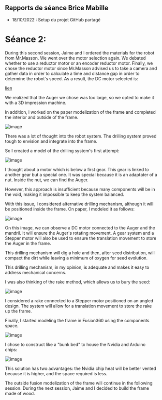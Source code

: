 ## Rapports de séance Brice Mabille

- 18/10/2022 : Setup du projet GitHub partagé

# Séance 2:

During this second session, Jaime and I ordered the materials for the robot from Mr.Masson. 
We went over the motor selection again. 
We debated whether to use a reductor motor or an encoder reductor motor. Finally, we chose the reductor motor since Mr.Masson advised us to take a camera and gather data in order to calculate a time and distance gap in order to determine the robot's speed.
As a result, the DC motor selected is:

[lien](https://www.gotronic.fr/art-motoreducteur-mfa-970d7501-12415.htm)

We realized that the Auger we chose was too large, so we opted to make it with a 3D impression machine.

In addition, I worked on the paper modelization of the frame and completed the interior and outside of the frame.

![image](../../Documentation/Images/Framepapermodelization2.0.jpeg)

There was a lot of thought into the robot system. 
The drilling system proved tough to envision and integrate into the frame.

So I created a model of the drilling system's first attempt:

![image](../../Documentation/Images/Drillingsystemreflexion.jpeg)

I thought about a motor which is below a first gear. This gear is linked to another gear but a special one.
It was special because it is an adaptater of a nut. Inside the nut, we can find the Auger.

However, this approach is insufficient because many components will be in the void, making it impossible to keep the system balanced.

With this issue, I considered alternative drilling mechanism, although it will be positioned inside the frame. On paper, I modeled it as follows:

![image](../../Documentation/Images/Drillingsystem.jpg)

On this image, we can observe a DC motor connected to the Auger and the mandril. It will ensure the Auger's rotating movement. 
A gear system and a Stepper motor will also be used to ensure the translation movement to store the Auger in the frame.

This drilling mechanism will dig a hole and then, after seed distribution, will compact the dirt while leaving a minimum of oxygen for seed evolution.

This drilling mechanism, in my opinion, is adequate and makes it easy to address mechanical concerns. 

I was also thinking of the rake method, which allows us to bury the seed:

![image](../../Documentation/Images/Rakesystem.jpg)

I considered a rake connected to a Stepper motor positioned on an angled design. The system will allow for a translation movement to store the rake up the frame. 

Finally, I started modeling the frame in Fusion360 using the components space.

![image](../../Documentation/Images/Framefusionmodelization.jpeg)

I chose to construct like a "bunk bed" to house the Nvidia and Arduino chips:

![image](../../Documentation/Images/Framefusionmodelizationlitsup.jpeg)

This solution has two advantages: the Nvidia chip heat will be better vented because it is higher, and the space required is less. 

The outside fusion modelization of the frame will continue in the following session. 
During the next session, Jaime and I decided to build the frame made of wood.
